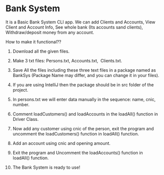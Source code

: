# Bank System
It is a Basic Bank System CLI app.
We can add Clients and Accounts,
View Client and Account Info,
See whole bank (Its accounts sand clients),
Withdraw/deposit money from any account.

How to make it functional??
1) Download all the given files.

3) Make 3 txt files:   Persons.txt,  Accounts.txt,  Clients.txt.

3) Save All the files including these three text files in a package named as BankSys (Package Name may differ, and you can change it in your files).

5) If you are using IntelliJ then the package should be in src folder of the project.

7) In persons.txt we will enter data manually in the sequence: name, cnic, number.

9) Comment loadCustomers() and loadAccounts in the loadAll() function in Driver Class.

10) Now add any customer using cnic of the person, exit the program and uncomment the loadCustomers() function in loadAll() function.

12) Add an account using cnic and opening amount.

13) Exit the program and Uncomment the loadAccounts() function in loadAll() function.

14) The Bank System is ready to use!
